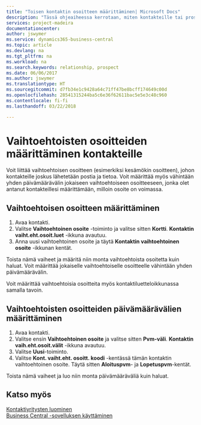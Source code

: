 ```yaml
---
title: "Toisen kontaktin osoitteen määrittäminen| Microsoft Docs"
description: "Tässä ohjeaiheessa kerrotaan, miten kontakteille tai prospekteille määritetään vaihtoehtoinen osoite, jonne voidaan joskus lähettää tietoja."
services: project-madeira
documentationcenter: 
author: jswymer
ms.service: dynamics365-business-central
ms.topic: article
ms.devlang: na
ms.tgt_pltfrm: na
ms.workload: na
ms.search.keywords: relationship, prospect
ms.date: 06/06/2017
ms.author: jswymer
ms.translationtype: HT
ms.sourcegitcommit: d7fb34e1c9428a64c71ff47be8bcff174649c00d
ms.openlocfilehash: 28541315244ba5c6e36f62611bac5e5e3c48c960
ms.contentlocale: fi-fi
ms.lasthandoff: 03/22/2018

---
```

# <a name="set-up-alternative-addresses-for-contacts"></a>Vaihtoehtoisten osoitteiden määrittäminen kontakteille
Voit liittää vaihtoehtoisen osoitteen (esimerkiksi kesämökin osoitteen), johon kontakteille joskus lähetetään postia ja tietoa. Voit määrittää myös vähintään yhden päivämäärävälin jokaiseen vaihtoehtoiseen osoitteeseen, jonka olet antanut kontakteillesi määrittämään, milloin osoite on voimassa.

## <a name="to-assign-an-alternate-address"></a>Vaihtoehtoisen osoitteen määrittäminen
1. Avaa kontakti.
2. Valitse **Vaihtoehtoinen osoite** -toiminto ja valitse sitten **Kortti**. **Kontaktin vaiht.eht.osoit.luet** -ikkuna avautuu.
3. Anna uusi vaihtoehtoinen osoite ja täytä **Kontaktin vaihtoehtoinen osoite** -ikkunan kentät.

Toista nämä vaiheet ja määritä niin monta vaihtoehtoista osoitetta kuin haluat. Voit määrittää jokaiselle vaihtoehtoiselle osoitteelle vähintään yhden päivämäärävälin.

Voit määrittää vaihtoehtoisia osoitteita myös kontaktiluetteloikkunassa samalla tavoin.

## <a name="to-assign-an-alternate-address-date-range"></a>Vaihtoehtoisten osoitteiden päivämäärävälien määrittäminen
1. Avaa kontakti.
2. Valitse ensin **Vaihtoehtoinen osoite** ja valitse sitten **Pvm-väli**. **Kontaktin vaih.eht.osoit.välit** -ikkuna avautuu.
3. Valitse **Uusi**-toiminto.
4. Valitse **Kont. vaiht.eht. osoitt. koodi** -kentässä tämän kontaktin vaihtoehtoinen osoite. Täytä sitten **Aloituspvm**- ja **Lopetuspvm**-kentät.

Toista nämä vaiheet ja luo niin monta päivämääräväliä kuin haluat.

## <a name="see-also"></a>Katso myös
[Kontaktiyritysten luominen](marketing-create-contact-companies.md)  
[Business Central -sovelluksen käyttäminen](ui-work-product.md)

